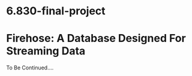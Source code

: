 6.830-final-project
===================

# Firehose: A Database Designed For Streaming Data



To Be Continued....

